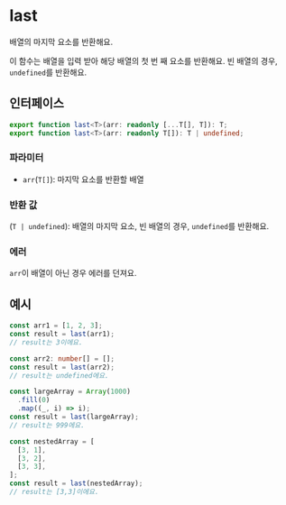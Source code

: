 # last

배열의 마지막 요소를 반환해요.

이 함수는 배열을 입력 받아 해당 배열의 첫 번 째 요소를 반환해요. 빈 배열의 경우, `undefined`를 반환해요.

## 인터페이스

```typescript
export function last<T>(arr: readonly [...T[], T]): T;
export function last<T>(arr: readonly T[]): T | undefined;
```

### 파라미터

- `arr`(`T[]`): 마지막 요소를 반환할 배열

### 반환 값

(`T | undefined`): 배열의 마지막 요소, 빈 배열의 경우, `undefined`를 반환해요.

### 에러

`arr`이 배열이 아닌 경우 에러를 던져요.

## 예시

```typescript
const arr1 = [1, 2, 3];
const result = last(arr1);
// result는 3이에요.

const arr2: number[] = [];
const result = last(arr2);
// result는 undefined에요.

const largeArray = Array(1000)
  .fill(0)
  .map((_, i) => i);
const result = last(largeArray);
// result는 999에요.

const nestedArray = [
  [3, 1],
  [3, 2],
  [3, 3],
];
const result = last(nestedArray);
// result는 [3,3]이에요.
```

